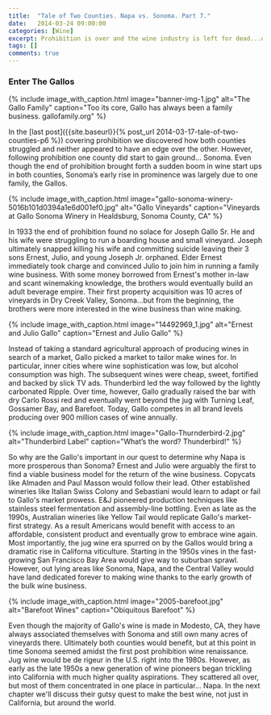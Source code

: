 ```yaml
---
title:  "Tale of Two Counties. Napa vs. Sonoma. Part 7."
date:   2014-03-24 09:00:00
categories: [Wine]
excerpt: Prohibition is over and the wine industry is left for dead...or is it? Enter the Gallos.
tags: []
comments: true
---
```


### Enter The Gallos

{% include image_with_caption.html image="banner-img-1.jpg" alt="The Gallo Family" caption="Too its core, Gallo has always been a family business. gallofamily.org" %}

In the [last post]({{site.baseurl}}{% post_url 2014-03-17-tale-of-two-counties-p6 %}) covering prohibition we discovered how both counties struggled and neither appeared to have an edge over the other. However, following prohibition one county did start to gain ground... Sonoma. Even though the end of prohibition brought forth a sudden boom in wine start ups in both counties, Sonoma’s early rise in prominence was largely due to one family, the Gallos.

{% include image_with_caption.html image="gallo-sonoma-winery-5016b101d0394a1e6d001ef0.jpg" alt="Gallo Vineyards" caption="Vineyards at Gallo Sonoma Winery in Healdsburg, Sonoma County, CA" %}

In 1933 the end of prohibition found no solace for Joseph Gallo Sr. He and his wife were struggling to run a boarding house and small vineyard. Joseph ultimately snapped killing his wife and committing suicide leaving their 3 sons Ernest, Julio, and young Joseph Jr. orphaned. Elder Ernest immediately took charge and convinced Julio to join him in running a family wine business. With some money borrowed from Ernest's mother in-law and scant winemaking knowledge, the brothers would eventually build an adult beverage empire. Their first property acquisition was 10 acres of vineyards in Dry Creek Valley, Sonoma...but from the beginning, the brothers were more interested in the wine business than wine making.

{% include image_with_caption.html image="14492969_1.jpg" alt="Ernest and Julio Gallo" caption="Ernest and Julio Gallo" %}

Instead of taking a standard agricultural approach of producing wines in search of a market, Gallo picked a market to tailor make wines for. In particular, inner cities where wine sophistication was low, but alcohol consumption was high. The subsequent wines were cheap, sweet, fortified and backed by slick TV ads. Thunderbird led the way followed by the lightly carbonated Ripple. Over time, however, Gallo gradually raised the bar with dry Carlo Rossi red and eventually went beyond the jug with Turning Leaf, Gossamer Bay, and Barefoot. Today, Gallo competes in all brand levels producing over 900 million cases of wine annually.

{% include image_with_caption.html image="Gallo-Thurnderbird-2.jpg" alt="Thunderbird Label" caption="What’s the word? Thunderbird!" %}

So why are the Gallo's important in our quest to determine why Napa is more prosperous than Sonoma? Ernest and Julio were arguably the first to find a viable business model for the return of the wine business. Copycats like Almaden and Paul Masson would follow their lead. Other established wineries like Italian Swiss Colony and Sebastiani would learn to adapt or fail to Gallo's market prowess. E&amp;J pioneered production techniques like stainless steel fermentation and assembly-line bottling. Even as late as the 1990s, Australian wineries like Yellow Tail would replicate Gallo's market-first strategy. As a result Americans would benefit with access to an affordable, consistent product and eventually grow to embrace wine again. Most importantly, the jug wine era spurred on by the Gallos would bring a dramatic rise in Californa viticulture. Starting in the 1950s vines in the fast-growing San Francisco Bay Area would give way to suburban sprawl. However, out lying areas like Sonoma, Napa, and the Central Valley would have land dedicated forever to making wine thanks to the early growth of the bulk wine business.


{% include image_with_caption.html image="2005-barefoot.jpg" alt="Barefoot Wines" caption="Obiquitous Barefoot" %}

Even though the majority of Gallo's wine is made in Modesto, CA, they have always associated themselves with Sonoma and still own many acres of vineyards there. Ultimately both counties would benefit, but at this point in time Sonoma seemed amidst the first post prohibition wine renaissance. Jug wine would be de rigeur in the U.S. right into the 1980s. However, as early as the late 1950s a new generation of wine pioneers began trickling into California with much higher quality aspirations. They scattered all over, but most of them concentrated in one place in particular... Napa. In the next chapter we'll discuss their gutsy quest to make the best wine, not just in California, but around the world.
